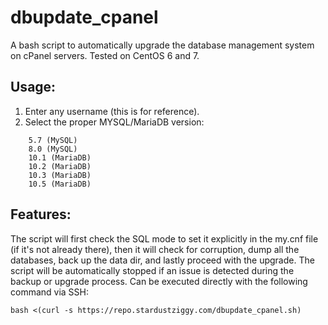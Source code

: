 # dbupdate_cpanel

A bash script to automatically upgrade the database management system on cPanel servers. Tested on CentOS 6 and 7.


## Usage:

1. Enter any username (this is for reference).
2. Select the proper MYSQL/MariaDB version:
```
    5.7 (MySQL)
    8.0 (MySQL)
    10.1 (MariaDB)
    10.2 (MariaDB)
    10.3 (MariaDB)
    10.5 (MariaDB)
```

## Features:

The script will first check the SQL mode to set it explicitly in the my.cnf file (if it's not already there), then it will check for corruption, dump all the databases, back up the data dir, and lastly proceed with the upgrade. The script will be automatically stopped if an issue is detected during the backup or upgrade process. Can be executed directly with the following command via SSH:

```bash <(curl -s https://repo.stardustziggy.com/dbupdate_cpanel.sh)```
